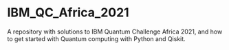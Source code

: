 # IBM_QC_Africa_2021
A repository with solutions to IBM Quantum Challenge Africa 2021, and how to get started with Quantum computing with Python and Qiskit.

